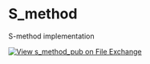 # S_method
S-method implementation

[![View s_method_pub on File Exchange](https://www.mathworks.com/matlabcentral/images/matlab-file-exchange.svg)](https://www.mathworks.com/matlabcentral/fileexchange/76268-s_method_pub)
